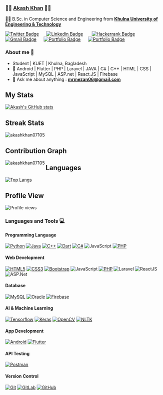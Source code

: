 ### 🤷‍♂️ **[Akash Khan](https://www.linkedin.com/in/akashkhan/)** 👨‍💻

👨‍🎓 B.Sc. in Computer Science and Engineering from  **[Khulna University of Engineering & Technology](http://www.kuet.ac.bd)** 

[![Twitter Badge](https://img.shields.io/badge/-@Akash-1ca0f1?style=flat-square&labelColor=1ca0f1&logo=twitter&logoColor=white&link=https://twitter.com/Akash)](https://twitter.com/Akash)&nbsp;&nbsp;&nbsp;&nbsp;&nbsp; [![Linkedin Badge](https://img.shields.io/badge/-Akash-blue?style=flat-square&logo=Linkedin&logoColor=white&link=https://www.linkedin.com/in/AkashKhan/)](https://www.linkedin.com/in/AkashKhan/)  &nbsp;&nbsp;&nbsp;&nbsp;&nbsp;   [![Hackerrank Badge](https://img.shields.io/badge/-@Akash-03a57a?style=flat-square&labelColor=000000&logo=hackerrank&link=https://www.hackerrank.com/akash)](https://www.hackerrank.com/akash)   &nbsp;&nbsp;&nbsp;&nbsp;&nbsp; [![Gmail Badge](https://img.shields.io/badge/-akashkhan07105@gmail.com-c14438?style=flat-square&logo=Gmail&logoColor=white&link=mailto:mrmezan06@gmail.com)](mailto:mrmezan06@gmail.com)&nbsp;&nbsp;&nbsp;&nbsp;&nbsp;  [![Portfolio Badge](https://img.shields.io/badge/-akashkhan07105.github.io-orange?style=flat-square&logo=html5&logoColor=white&link=https://akashkhan07105.github.io)](https://akashkhan07105.github.io)&nbsp;&nbsp;&nbsp;&nbsp;&nbsp;   [![Portfolio Badge](https://img.shields.io/badge/-ShowCaseWebSite-orange?style=flat-square&logo=html5&logoColor=white&link=https://akash07105.netlify.app)](https://akash07105.netlify.app)

### About me :eyes:

- Student | KUET | Khulna, Bagladesh
- :dart: Android | Flutter | PHP | Laravel | JAVA | C# | C++ | HTML | CSS | JavaScript | MySQL | ASP.net | React.JS | Firebase    
- :e-mail: Ask me about anything : **mrmezan06@gmail.com**

## My Stats
[![Akash's GitHub stats](https://github-readme-stats.vercel.app/api?username=akashkhan07105&theme=merko)](https://github.com/akashkhan07105/github-readme-stats&?theme=dark)

## Streak Stats
<img src="https://github-readme-streak-stats.herokuapp.com/?user=akashkhan07105&theme=merko" alt="akashkhan07105"  /> 

## Contribution Graph
<p><img align="left" src="https://activity-graph.herokuapp.com/graph?username=akashkhan07105&theme=github" alt="akashkhan07105" /></p> 

## Languages
[![Top Langs](https://github-readme-stats.vercel.app/api/top-langs/?username=akashkhan07105&hide=QML,Jupyter%20Notebook&langs_count=15&layout=compact&card_width=445&border_radius=14.9)](https://github.com/anuraghazra/github-readme-stats)

## Profile View
![Profile views](https://gpvc.arturio.dev/akashkhan07105)

### Languages and Tools :computer:
#### Programming Language
[![Python](https://img.shields.io/badge/-Python-black?style=flat&logo=python&link=https://github.com/akashkhan07105)](https://github.com/akashkhan07105) 
[![Java](https://img.shields.io/badge/Java-orange?style=flat&logo=java&logoColor=white&link=https://github.com/akashkhan07105)](https://github.com/akashkhan07105) 
[![C++](https://img.shields.io/badge/-C/C%2B%2B-%2300599C?style=flat&logo=C%2B%2B&logoColor=ffffff)](https://github.com/akashkhan07105) 
[![Dart](https://img.shields.io/badge/-dart-0a186b?style=flat&logo=dart&logoColor=ffffff)](https://github.com/akashkhan07105) 
[![C#](https://img.shields.io/badge/-C%23-0a186b?style=flat&logo=C#&logoColor=ffffff)](https://github.com/akashkhan07105) 
![JavaScript](https://img.shields.io/badge/-JavaScript-orange?style=flat&logo=javascript&link=https://github.com/akashkhan07105)
[![PHP](https://img.shields.io/badge/-PHP-563D7C?style=flat&logo=php&link=https://github.com/mrmezan06)](https://github.com/akashkhan07105)

#### Web Development
[![HTML5](https://img.shields.io/badge/-HTML5-E34F26?style=flat&logo=html5&logoColor=white&link=https://github.com/akashkhan07105)](https://github.com/akashkhan07105)
[![CSS3](https://img.shields.io/badge/-CSS3-1572B6?style=flat&logo=css3&link=https://github.com/akashkhan07105)](https://github.com/akashkhan07105) 
[![Bootstrap](https://img.shields.io/badge/-Bootstrap-grey?style=flat&logo=bootstrap&logoColor=c906c9&link=https://github.com/akashkhan07105)](https://github.com/akashkhan07105)
![JavaScript](https://img.shields.io/badge/-JavaScript-orange?style=flat&logo=javascript&link=https://github.com/akashkhan07105)
[![PHP](https://img.shields.io/badge/-PHP-563D7C?style=flat&logo=php&link=https://github.com/akashkhan07105)](https://github.com/akashkhan07105)
![Laravel](https://img.shields.io/badge/-Laravel-e30535?style=flat&logo=laravel&link=https://github.com/akashkhan07105)
![ReactJS](https://img.shields.io/badge/-React-gray?style=flat&logo=React&link=https://github.com/akashkhan07105)
![ASP.Net](https://img.shields.io/badge/-ASP.Net-black?style=flat&logo=.net&logoColor=8e09e0&link=https://github.com/akashkhan07105)

#### Database
[![MySQL](https://img.shields.io/badge/-MySQL-orange?style=flat&logo=mysql&logoColor=blue&link=https://github.com/akashkhan07105)](https://github.com/akashkhan07105)
[![Oracle](https://img.shields.io/badge/-Oracle-orange?style=flat&logo=mysql&link=https://github.com/akashkhan07105)](https://github.com/akashkhan07105)
[![Firebase](https://img.shields.io/badge/-Firebase-3d3502?style=flat&logo=firebase&link=https://github.com/akashkhan07105)](https://github.com/akashkhan07105) 

#### AI & Machine Learning
[![Tensorflow](https://img.shields.io/badge/-Tensorflow-gray?style=flat&logo=tensorflow&link=https://github.com/akashkhan07105)](https://github.com/akashkhan07105) 
[![Keras](https://img.shields.io/badge/-Keras-red?style=flat&logo=keras&link=https://github.com/akashkhan07105)](https://github.com/akashkhan07105)
[![OpenCV](https://img.shields.io/badge/-OpenCV-gray?style=flat&logo=opencv&link=https://github.com/akashkhan07105)](https://github.com/akashkhan07105) 
[![NLTK](https://img.shields.io/badge/-NLTK-red?style=flat&logo=nltk&link=https://github.com/akashkhan07105)](https://github.com/akashkhan07105) 

#### App Development
[![Android](https://img.shields.io/badge/-Android-04bf7b?style=flat&logo=android&link=https://github.com/akashkhan07105)](https://github.com/akashkhan07105) 
[![Flutter](https://img.shields.io/badge/-Flutter-grey?style=flat&logo=flutter&logoColor=079beb&link=https://github.com/akashkhan07105)](https://github.com/akashkhan07105) 

#### API Testing
[![Postman](https://img.shields.io/badge/-Postman-3d3502?style=flat&logo=postman&link=https://github.com/akashkhan07105)](https://github.com/akashkhan07105) 

#### Version Control
[![Git](https://img.shields.io/badge/-Git-black?style=flat&logo=git&link=https://github.com/akashkhan07105)](https://github.com/akashkhan07105)
[![GitLab](https://img.shields.io/badge/-GitLab-FCA121?style=flat&logo=gitlab&link=https://github.com/akashkhan07105)](https://gitlab.com/akashkhan07105)
[![GitHub](https://img.shields.io/badge/-GitHub-181717?style=flat&logo=github&logoColor=blue&link=https://github.com/akashkhan07105)](https://github.com/akashkhan07105)
